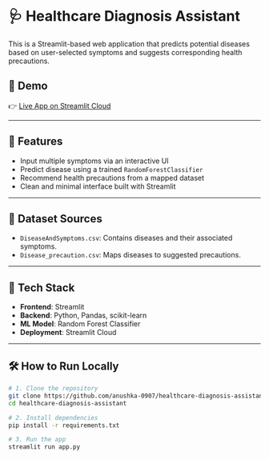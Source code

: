 # 🩺 Healthcare Diagnosis Assistant

This is a Streamlit-based web application that predicts potential diseases based on user-selected symptoms and suggests corresponding health precautions.

## 🚀 Demo

👉 [Live App on Streamlit Cloud](https://healthcare-diagnosis-assistant-nd6exsduhksa5mtoozbhuh.streamlit.app)

---

## 🧠 Features

- Input multiple symptoms via an interactive UI
- Predict disease using a trained `RandomForestClassifier`
- Recommend health precautions from a mapped dataset
- Clean and minimal interface built with Streamlit

---

## 📁 Dataset Sources

- `DiseaseAndSymptoms.csv`: Contains diseases and their associated symptoms.
- `Disease_precaution.csv`: Maps diseases to suggested precautions.

---

## 🧰 Tech Stack

- **Frontend**: Streamlit
- **Backend**: Python, Pandas, scikit-learn
- **ML Model**: Random Forest Classifier
- **Deployment**: Streamlit Cloud

---

## 🛠 How to Run Locally

```bash
# 1. Clone the repository
git clone https://github.com/anushka-0907/healthcare-diagnosis-assistant.git
cd healthcare-diagnosis-assistant

# 2. Install dependencies
pip install -r requirements.txt

# 3. Run the app
streamlit run app.py

